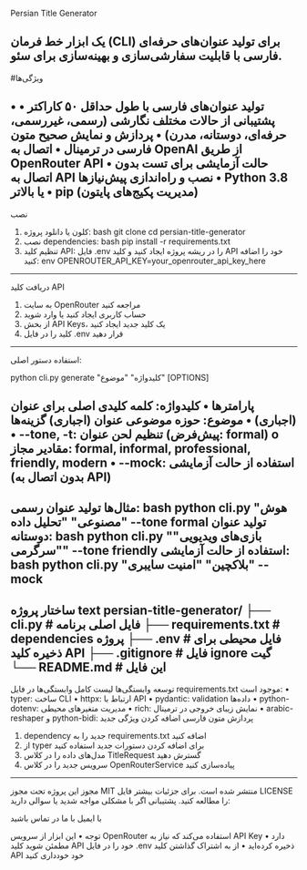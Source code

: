 Persian Title Generator

یک ابزار خط فرمان (CLI) برای تولید عنوان‌های حرفه‌ای فارسی با قابلیت سفارشی‌سازی و بهینه‌سازی برای سئو.
--------------------------------------------------------------------
#ویژگی‌ها

•	تولید عنوان‌های فارسی با طول حداقل ۵۰ کاراکتر
•	پشتیبانی از حالات مختلف نگارشی (رسمی، غیررسمی، حرفه‌ای، دوستانه، مدرن)
•	پردازش و نمایش صحیح متون فارسی در ترمینال
•	اتصال به OpenAI از طریق OpenRouter API
•	حالت آزمایشی برای تست بدون اتصال به API
نصب و راه‌اندازی
پیش‌نیازها
•	Python 3.8 یا بالاتر
•	pip (مدیریت پکیج‌های پایتون)
---------------------------------------------------------------------
نصب
1.	کلون یا دانلود پروژه:
bash
git clone <repository-url>
cd persian-title-generator
2.	نصب dependencies:
bash
pip install -r requirements.txt
3.	تنظیم کلید API:
فایل .env را در ریشه پروژه ایجاد کنید و کلید API خود را اضافه کنید:
env
OPENROUTER_API_KEY=your_openrouter_api_key_here
----------------------------------------------------------------------
دریافت کلید API
1.	به سایت OpenRouter مراجعه کنید
2.	حساب کاربری ایجاد کنید یا وارد شوید
3.	از بخش API Keys، یک کلید جدید ایجاد کنید
4.	کلید را در فایل .env قرار دهید
----------------------------------------------------------------------
استفاده
دستور اصلی:

python cli.py generate "کلیدواژه" "موضوع" [OPTIONS]

پارامترها
•	کلیدواژه: کلمه کلیدی اصلی برای عنوان (اجباری)
•	موضوع: حوزه موضوعی عنوان (اجباری)
گزینه‌ها
•	--tone, -t: تنظیم لحن عنوان (پیش‌فرض: formal)
o	مقادیر مجاز: formal, informal, professional, friendly, modern
•	--mock: استفاده از حالت آزمایشی (بدون اتصال به API)
-----------------------------------------------------------------------
مثال‌ها
تولید عنوان رسمی:
bash
python cli.py "هوش مصنوعی" "تحلیل داده" --tone formal
تولید عنوان دوستانه:
bash
python cli.py "بازی‌های ویدیویی" "سرگرمی" --tone friendly
استفاده از حالت آزمایشی:
bash
python cli.py "بلاکچین" "امنیت سایبری" --mock
-----------------------------------------------------------------------
ساختار پروژه
text
persian-title-generator/
├── cli.py              # فایل اصلی برنامه
├── requirements.txt     # dependencies پروژه
├── .env                # فایل محیطی برای ذخیره کلید API
├── .gitignore          # فایل ignore گیت
└── README.md           # این فایل
-----------------------------------------------------------------------
توسعه
وابستگی‌ها
لیست کامل وابستگی‌ها در فایل requirements.txt موجود است:
•	typer: ساخت CLI
•	httpx: ارتباط با API
•	pydantic: validation داده‌ها
•	python-dotenv: مدیریت متغیرهای محیطی
•	rich: نمایش زیبای خروجی در ترمینال
•	arabic-reshaper و python-bidi: پردازش متون فارسی
اضافه کردن ویژگی جدید
1.	dependency جدید را به requirements.txt اضافه کنید
2.	از typer برای اضافه کردن دستورات جدید استفاده کنید
3.	مدل‌های داده را در کلاس TitleRequest گسترش دهید
4.	سرویس جدید را در کلاس OpenRouterService پیاده‌سازی کنید
------------------------------------------------------------------------
مجوز
این پروژه تحت مجوز MIT منتشر شده است. برای جزئیات بیشتر فایل LICENSE را مطالعه کنید.
پشتیبانی
اگر با مشکلی مواجه شدید یا سوالی دارید:

با ایمیل با ما در تماس باشید

توجه
•	این ابزار از سرویس OpenRouter استفاده می‌کند که نیاز به API Key دارد
•	مطمئن شوید کلید API خود را در فایل .env ذخیره کرده‌اید
•	از به اشتراک گذاشتن کلید API خود خودداری کنید

